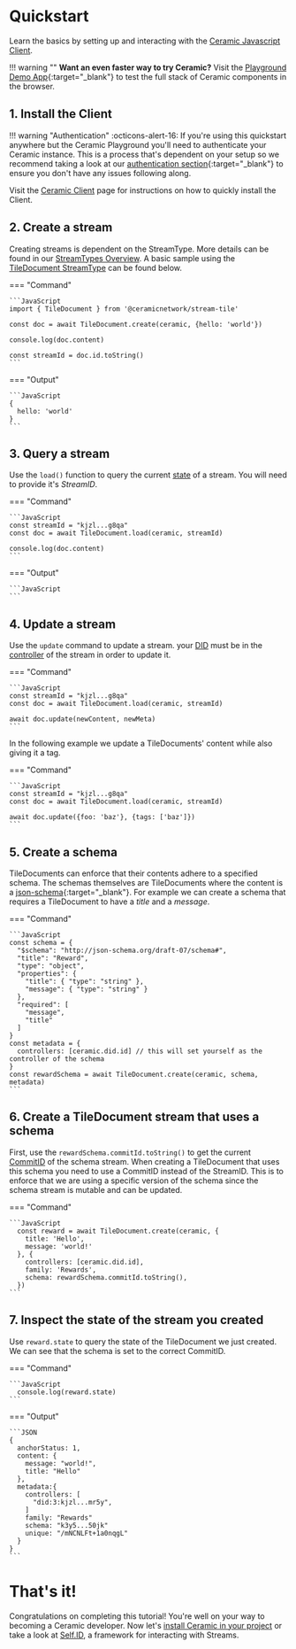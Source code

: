 # Quickstart

Learn the basics by setting up and interacting with the [Ceramic Javascript Client](./installation.md).

!!! warning ""
**Want an even faster way to try Ceramic?** Visit the [Playground Demo App](https://playground.ceramic.dev){:target="\_blank"} to test the full stack of Ceramic components in the browser.

## **1. Install the Client**

!!! warning "Authentication"
:octicons-alert-16: If you're using this quickstart anywhere but the Ceramic Playground you'll need to authenticate your Ceramic instance. This is a process that's dependent on your setup so we recommend taking a look at our [authentication section](./authentication.md){:target="\_blank"} to ensure you don't have any issues following along.

Visit the [Ceramic Client](./installation.md) page for instructions on how to quickly install the Client.

## **2. Create a stream**

Creating streams is dependent on the StreamType. More details can be found in our [StreamTypes Overview](../../docs/advanced/standards/stream-programs/index.md). A basic sample using the [TileDocument StreamType](../../docs/advanced/standards/stream-programs/cip8-tile-document.md) can be found below.

=== "Command"

    ```JavaScript
    import { TileDocument } from '@ceramicnetwork/stream-tile'

    const doc = await TileDocument.create(ceramic, {hello: 'world'})

    console.log(doc.content)

    const streamId = doc.id.toString()
    ```

=== "Output"

    ```JavaScript
    {
      hello: 'world'
    }
    ```

## **3. Query a stream**

Use the `load()` function to query the current [state](../../learn/glossary.md#state) of a stream. You will need to provide it's _StreamID_.

=== "Command"

    ```JavaScript
    const streamId = "kjzl...g8qa"
    const doc = await TileDocument.load(ceramic, streamId)

    console.log(doc.content)
    ```

=== "Output"

    ```JavaScript
    ```

## **4. Update a stream**

Use the `update` command to update a stream. your [DID](../../learn/glossary.md#dids) must be in the [controller](../../learn/glossary.md#controllers) of the stream in order to update it.

=== "Command"

    ```JavaScript
    const streamId = "kjzl...g8qa"
    const doc = await TileDocument.load(ceramic, streamId)

    await doc.update(newContent, newMeta)
    ```

In the following example we update a TileDocuments' content while also giving it a tag.

=== "Command"

    ```JavaScript
    const streamId = "kjzl...g8qa"
    const doc = await TileDocument.load(ceramic, streamId)

    await doc.update({foo: 'baz'}, {tags: ['baz']})
    ```

## **5. Create a schema**

TileDocuments can enforce that their contents adhere to a specified schema. The schemas themselves are TileDocuments where the content is a [json-schema](https://json-schema.org){:target="\_blank"}. For example we can create a schema that requires a TileDocument to have a _title_ and a _message_.

=== "Command"

    ```JavaScript
    const schema = {
      "$schema": "http://json-schema.org/draft-07/schema#",
      "title": "Reward",
      "type": "object",
      "properties": {
        "title": { "type": "string" },
        "message": { "type": "string" }
      },
      "required": [
        "message",
        "title"
      ]
    }
    const metadata = {
      controllers: [ceramic.did.id] // this will set yourself as the controller of the schema
    }
    const rewardSchema = await TileDocument.create(ceramic, schema, metadata)
    ```

## **6. Create a TileDocument stream that uses a schema**

First, use the `rewardSchema.commitId.toString()` to get the current [CommitID](../../learn/glossary.md#commitid) of the schema stream. When creating a TileDocument that uses this schema you need to use a CommitID instead of the StreamID. This is to enforce that we are using a specific version of the schema since the schema stream is mutable and can be updated.

=== "Command"

    ```JavaScript
      const reward = await TileDocument.create(ceramic, {
        title: 'Hello',
        message: 'world!'
      }, {
        controllers: [ceramic.did.id],
        family: 'Rewards',
        schema: rewardSchema.commitId.toString(),
      })
    ```

## **7. Inspect the state of the stream you created**

Use `reward.state` to query the state of the TileDocument we just created. We can see that the schema is set to the correct CommitID.

=== "Command"

    ```JavaScript
      console.log(reward.state)
    ```

=== "Output"

    ```JSON
    {
      anchorStatus: 1,
      content: {
        message: "world!",
        title: "Hello"
      },
      metadata:{
        controllers: [
          "did:3:kjzl...mr5y",
        ]
        family: "Rewards"
        schema: "k3y5...50jk"
        unique: "/mNCNLFt+1a0nqgL"
      }
    }
    ```

# **That's it!**

Congratulations on completing this tutorial! You're well on your way to becoming a Ceramic developer. Now let's [install Ceramic in your project](./installation.md) or take a look at [Self.ID](../../tools/self-id/overview.md), a framework for interacting with Streams.
